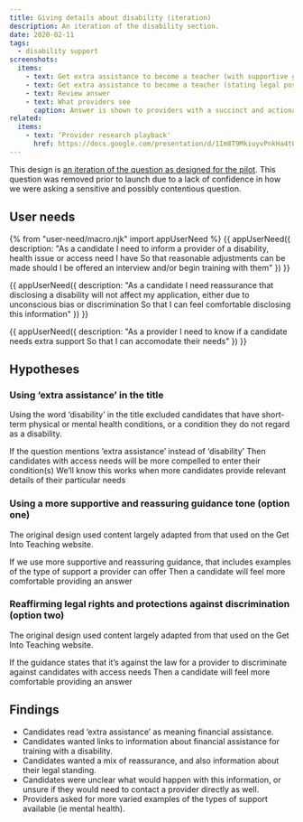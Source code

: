 ```yaml
---
title: Giving details about disability (iteration)
description: An iteration of the disability section.
date: 2020-02-11
tags:
  - disability support
screenshots:
  items:
    - text: Get extra assistance to become a teacher (with supportive guidance)
    - text: Get extra assistance to become a teacher (stating legal position)
    - text: Review answer
    - text: What providers see
      caption: Answer is shown to providers with a succinct and actionable label. If no needs are disclosed, we show ‘Not specified’
related:
  items:
    - text: ‘Provider research playback'
      href: https://docs.google.com/presentation/d/1Im8T9MkiuyvPnkHa4tOeZU9M-Sl_E10Zkv2mrn6lEJY/edit#slide=id.p
---
```


This design is [an iteration of the question as designed for the pilot](/apply-for-teacher-training/training-with-a-disability). This question was removed prior to launch due to a lack of confidence in how we were asking a sensitive and possibly contentious question.

## User needs

{% from "user-need/macro.njk" import appUserNeed %}
{{ appUserNeed({
  description: "As a candidate
I need to inform a provider of a disability, health issue or access need I have
So that reasonable adjustments can be made should I be offered an interview and/or begin training with them"
}) }}

{{ appUserNeed({
  description: "As a candidate
I need reassurance that disclosing a disability will not affect my application, either due to unconscious bias or discrimination
So that I can feel comfortable disclosing this information"
}) }}

{{ appUserNeed({
  description: "As a provider
I need to know if a candidate needs extra support
So that I can accomodate their needs"
}) }}

## Hypotheses

### Using ‘extra assistance’ in the title

Using the word ‘disability’ in the title excluded candidates that have short-term physical or mental health conditions, or a condition they do not regard as a disability.

If the question mentions ‘extra assistance’ instead of ‘disability’
Then candidates with access needs will be more compelled to enter their condition(s)
We’ll know this works when more candidates provide relevant details of their particular needs

### Using a more supportive and reassuring guidance tone (option one)

The original design used content largely adapted from that used on the Get Into Teaching website.

If we use more supportive and reassuring guidance, that includes examples of the type of support a provider can offer
Then a candidate will feel more comfortable providing an answer

### Reaffirming legal rights and protections against discrimination (option two)

The original design used content largely adapted from that used on the Get Into Teaching website.

If the guidance states that it’s against the law for a provider to discriminate against candidates with access needs
Then a candidate will feel more comfortable providing an answer

## Findings

- Candidates read ‘extra assistance’ as meaning financial assistance.
- Candidates wanted links to information about financial assistance for training with a disability.
- Candidates wanted a mix of reassurance, and also information about their legal standing.
- Candidates were unclear what would happen with this information, or unsure if they would need to contact a provider directly as well.
- Providers asked for more varied examples of the types of support available (ie mental health).
